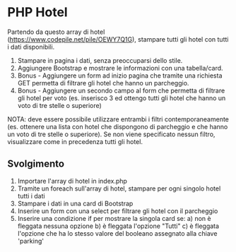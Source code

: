 # PHP Hotel

Partendo da questo array di hotel (https://www.codepile.net/pile/OEWY7Q1G), stampare tutti gli hotel con tutti i dati disponibili.

1. Stampare in pagina i dati, senza preoccuparsi dello stile.
2. Aggiungere Bootstrap e mostrare le informazioni con una tabella/card.
3. Bonus - Aggiungere un form ad inizio pagina che tramite una richiesta GET permetta di filtrare gli hotel che hanno un parcheggio.
4. Bonus - Aggiungere un secondo campo al form che permetta di filtrare gli hotel per voto (es. inserisco 3 ed ottengo tutti gli hotel che hanno un voto di tre stelle o superiore)

NOTA: deve essere possibile utilizzare entrambi i filtri contemporaneamente (es. ottenere una lista con hotel che dispongono di parcheggio e che hanno un voto di tre stelle o superiore). Se non viene specificato nessun filtro, visualizzare come in precedenza tutti gli hotel.

## Svolgimento

1. Importare l'array di hotel in index.php
2. Tramite un foreach sull'array di hotel, stampare per ogni singolo hotel tutti i dati
3. Stampare i dati in una card di Bootstrap
4. Inserire un form con una select per filtrare gli hotel con il parcheggio
5. Inserire una condizione if per mostrare la singola card se: a) non è fleggata nessuna opzione b) è fleggata l'opzione "Tutti" c) è fleggata l'opzione che ha lo stesso valore del booleano assegnato alla chiave 'parking'
